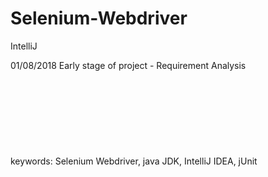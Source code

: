 # Selenium-Webdriver
IntelliJ 


01/08/2018 Early stage of project - Requirement Analysis
<br>
<br>
<br>
<br>
<br>
<br>
<br>
<br>
<br>
keywords: Selenium Webdriver, java JDK, IntelliJ IDEA, jUnit
